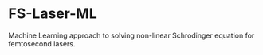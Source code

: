 # FS-Laser-ML
Machine Learning approach to solving non-linear Schrodinger equation for femtosecond lasers. 

